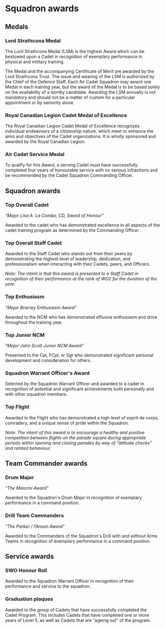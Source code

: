 # Squadron awards

## Medals

### Lord Strathcona Medal&#xD;

The Lord Strathcona Medal (LSM) is the highest Award which can be bestowed upon a Cadet in recognition of exemplary performance in physical and military training.

The Medal and the accompanying Certificate of Merit are awarded by the Lord Strathcona Trust. The issue and wearing of the LSM is authorized by the Chief of the Defence Staff. Each Air Cadet Squadron may award one Medal in each training year, but the award of the Medal is to be based solely on the availability of a worthy candidate. Awarding the LSM annually is not mandatory and should not be a matter of custom for a particular appointment or by seniority alone.

### Royal Canadian Legion Cadet Medal of Excellence&#xD;

The Royal Canadian Legion Cadet Medal of Excellence recognizes individual endeavours of a citizenship nature, which meet or enhance the aims and objectives of the Cadet organizations. It is wholly sponsored and awarded by the Royal Canadian Legion.

### Air Cadet Service Medal&#xD;

To qualify for this Award, a serving Cadet must have successfully completed four years of honourable service with no serious infractions and be recommended by the Cadet Squadron Commanding Officer.

## Squadron awards

### Top Overall Cadet&#xD;

_“Major Lisa A. La Combe, CD, Sword of Honour”_

Awarded to the cadet who has demonstrated excellence in all aspects of the cadet training program as determined by the Commanding Officer.

### Top Overall Staff Cadet&#xD;

Awarded to the Staff Cadet who stands out from their peers by demonstrating the highest level of leadership, dedication, and professionalism when interacting with their Cadets, peers, and Officers.

_Note: The intent is that this award is presented to a Staff Cadet in recognition of their performance at the rank of WO2 for the duration of the year._

### Top Enthusiasm&#xD;

_“Major Brierley Enthusiasm Award”_

Awarded to the NCM who has demonstrated effusive enthusiasm and drive throughout the training year.

### Top Junior NCM&#xD;

_“Major John Scott Junior NCM Award”_

Presented to the Cpl, FCpl, or Sgt who demonstrated significant personal development and consideration for others.

### Squadron Warrant Officer's Award

Selected by the Squadron Warrant Officer and awarded to a cadet in recognition of potential and significant achievements both personally and with other squadron members.

### Top Flight&#xD;

Awarded to the Flight who has demonstrated a high level of esprit de corps, comradery, and a unique sense of pride within the Squadron.&#x20;

_Note: The intent of this award is to encourage a healthy and positive competition between flights on the parade square during appropriate periods within opening and closing parades by way of “attitude checks” and related behaviour._

## Team Commander awards

### Drum Major&#xD;

_“The Mancini Award”_

Awarded to the Squadron's Drum Major in recognition of exemplary performance in a command position.

### Drill Team Commanders&#xD;

_“The Parker / I’Anson Award”_

Awarded to the Commanders of the Squadron's Drill with and without Arms Teams in recognition of exemplary performance in a command position.

## Service awards

### SWO Honour Roll&#xD;

Awarded to the Squadron Warrant Officer in recognition of their performance and service to the squadron.

### Graduation plaques&#xD;

Awarded to the group of Cadets that have successfully completed the Cadet Program. This includes Cadets that have completed one or more years of Level 5, as well as Cadets that are “ageing out” of the program.&#x20;

